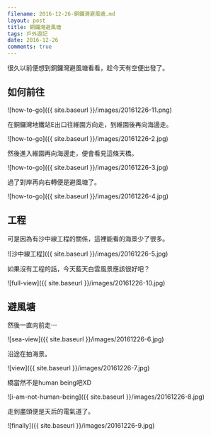 ```yaml
---
filename: 2016-12-26-銅鑼灣避風塘.md
layout: post
title: 銅鑼灣避風塘
tags: 戶外遊記
date: 2016-12-26
comments: true
---
```

很久以前便想到銅鑼灣避風塘看看，趁今天有空便出發了。

## 如何前往

![how-to-go]({{ site.baseurl }}/images/20161226-11.png)

在銅鑼灣地鐵站E出口往維園方向走，到維園後再向海邊走。

![how-to-go]({{ site.baseurl }}/images/20161226-2.jpg)

然後進入維園再向海邊走，便會看見這條天橋。

![how-to-go]({{ site.baseurl }}/images/20161226-3.jpg)

過了對岸再向右轉便是避風塘了。

![how-to-go]({{ site.baseurl }}/images/20161226-4.jpg)

## 工程

可是因為有沙中線工程的關係，這裡能看的海景少了很多。

![沙中線工程]({{ site.baseurl }}/images/20161226-5.jpg)

如果沒有工程的話，今天藍天白雲風景應該很好吧？

![full-view]({{ site.baseurl }}/images/20161226-10.jpg)

## 避風塘

然後一直向前走⋯

![sea-view]({{ site.baseurl }}/images/20161226-6.jpg)

沿途在拍海景。

![view]({{ site.baseurl }}/images/20161226-7.jpg)

橋當然不是human being吧XD

![i-am-not-human-being]({{ site.baseurl }}/images/20161226-8.jpg)

走到盡頭便是天后的電氣道了。

![finally]({{ site.baseurl }}/images/20161226-9.jpg)